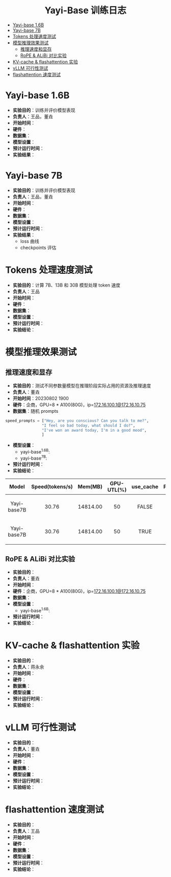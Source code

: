 <!-- markdownlint-disable first-line-h1 -->
<!-- markdownlint-disable html -->

<div align="center">
<h1>
  Yayi-Base 训练日志
</h1>
</div>

- [Yayi-base 1.6B](#yayi-base-16b)
- [Yayi-base 7B](#yayi-base-7b)
- [Tokens 处理速度测试](#tokens-处理速度测试)
- [模型推理效果测试](#模型推理效果测试)
  - [推理速度和显存](#推理速度和显存)
  - [RoPE \& ALiBi 对比实验](#rope--alibi-对比实验)
- [KV-cache \& flashattention 实验](#kv-cache--flashattention-实验)
- [vLLM 可行性测试](#vllm-可行性测试)
- [flashattention 速度测试](#flashattention-速度测试)



# Yayi-base 1.6B

- **实验目的**：训练并评价模型表现
- **负责人**：王品，董垚
- **开始时间**：
- **硬件**：
- **数据集**：
- **模型设置**：
- **预计运行时间**：
- **实验结果**：

# Yayi-base 7B

- **实验目的**：训练并评价模型表现
- **负责人**：王品，董垚
- **开始时间**：
- **硬件**：
- **数据集**：
- **模型设置**：
- **预计运行时间**：
- **实验结果**：
  - loss 曲线
  - checkpoints 评估


# Tokens 处理速度测试
- **实验目的**：计算 7B、13B 和 30B 模型处理 token 速度
- **负责人**：王品
- **开始时间**：
- **硬件**：
- **数据集**：
- **模型设置**：
- **预计运行时间**：
- **实验结论**：

# 模型推理效果测试

## 推理速度和显存


- **实验目的**：测试不同参数量模型在推理阶段实际占用的资源及推理速度
- **负责人**：董垚
- **开始时间**：20230802 1900
- **硬件**：企商，GPU=8 * A100(80G)，ip=172.16.100.1@172.16.10.75
- **数据集**：随机 prompts
```python
speed_prompts = ["Hey, are you conscious? Can you talk to me?",
                "I feel so bad today, what should I do?",
                "I've won an award today, I'm in a good mood",
                ]	
```
- **模型设置**：
  - $\text{yayi-base}^{\text {1.6B}}$: 
  - $\text{yayi-base}^{\text {7B}}$: 
- **预计运行时间**：
- **实验结论**：
  
|Model             | Speed(tokens/s) | Mem(MB)    | GPU-UTL(%) | use_cache | Pwr_usg(W)  | 备注    |
|:-----------:|:---------------:|:----------:|:----------:|:---------:|:-----------:|:-----:|
| Yayi-base7B | 30.76           | 14814.00   | 50         | FALSE     | 132         | 单卡；空载 |
| Yayi-base7B | 30.76           | 14814.00   | 50         | TRUE      | 132         | 单卡；空载 |

## RoPE & ALiBi 对比实验

- **实验目的**：
- **负责人**：董垚
- **开始时间**：
- **硬件**：企商，GPU=8 * A100(80G)，ip=172.16.100.1@172.16.10.75
- **数据集**：
- **模型设置**：
  - $\text{yayi-base}^{\text {1.6B}}$: 
- **预计运行时间**：
- **实验结论**：

# KV-cache & flashattention 实验

- **实验目的**：
- **负责人**：蒋永余
- **开始时间**：
- **硬件**：
- **数据集**：
- **模型设置**：
- **预计运行时间**：
- **实验结论**：

# vLLM 可行性测试

- **实验目的**：
- **负责人**：董垚
- **开始时间**：
- **硬件**：
- **数据集**：
- **模型设置**：
- **预计运行时间**：
- **实验结论**：

# flashattention 速度测试

- **实验目的**：
- **负责人**：王品
- **开始时间**：
- **硬件**：
- **数据集**：
- **模型设置**：
- **预计运行时间**：
- **实验结论**：

